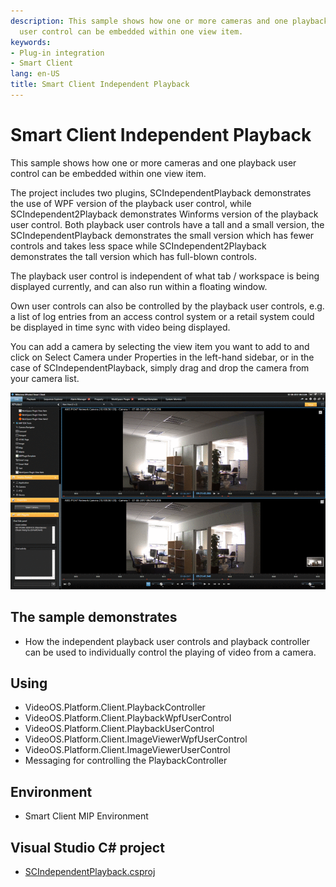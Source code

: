 ```yaml
---
description: This sample shows how one or more cameras and one playback
  user control can be embedded within one view item.
keywords:
- Plug-in integration
- Smart Client
lang: en-US
title: Smart Client Independent Playback
---
```


# Smart Client Independent Playback

This sample shows how one or more cameras and one playback user control
can be embedded within one view item.

The project includes two plugins, SCIndependentPlayback demonstrates the
use of WPF version of the playback user control, while
SCIndependent2Playback demonstrates Winforms version of the playback
user control. Both playback user controls have a tall and a small
version, the SCIndependentPlayback demonstrates the small version which
has fewer controls and takes less space while SCIndependent2Playback
demonstrates the tall version which has full-blown controls.

The playback user control is independent of what tab / workspace is
being displayed currently, and can also run within a floating window.

Own user controls can also be controlled by the playback user controls,
e.g. a list of log entries from an access control system or a retail
system could be displayed in time sync with video being displayed.

You can add a camera by selecting the view item you want to add to and
click on Select Camera under Properties in the left-hand sidebar, or in
the case of SCIndependentPlayback, simply drag and drop the camera from
your camera list.

![](SCIndependent.png)

## The sample demonstrates

-   How the independent playback user controls and playback controller
    can be used to individually control the playing of video from a
    camera.

## Using

-   VideoOS.Platform.Client.PlaybackController
-   VideoOS.Platform.Client.PlaybackWpfUserControl
-   VideoOS.Platform.Client.PlaybackUserControl
-   VideoOS.Platform.Client.ImageViewerWpfUserControl
-   VideoOS.Platform.Client.ImageViewerUserControl
-   Messaging for controlling the PlaybackController

## Environment

-   Smart Client MIP Environment

## Visual Studio C\# project

-   [SCIndependentPlayback.csproj](javascript:openLink('..\\\\PluginSamples\\\\SCIndependentPlayback\\\\SCIndependentPlayback.csproj');)
